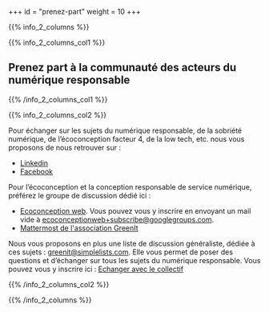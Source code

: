 +++
id = "prenez-part"
weight = 10
+++

{{% info_2_columns %}}

{{% info_2_columns_col1 %}}

## Prenez part à la communauté des acteurs du numérique responsable

{{% /info_2_columns_col1 %}}

{{% info_2_columns_col2 %}}

Pour échanger sur les sujets du numérique responsable, de la sobriété numérique, de l’éco&shy;conception facteur 4, de la low tech, etc. nous vous proposons de nous retrouver sur :

- [Linkedin](https://www.linkedin.com/groups/1912076/)
- [Facebook](https://www.facebook.com/greenitfr)

Pour l’éco&shy;conception et la conception responsable de service numérique, préférez le groupe de discussion dédié ici :
- [Ecoconception web](https://groups.google.com/forum/#%21forum/ecoconceptionweb). Vous pouvez vous y inscrire en envoyant un mail vide à ecoconceptionweb+subscribe@googlegroups.com.
- [Mattermost de l'association GreenIt](https://chat.greenit.eco/)

Nous vous proposons en plus une liste de discussion généraliste, dédiée à ces sujets : greenit@simplelists.com. Elle vous permet de poser des questions et d’échanger sur tous les sujets du numérique responsable.
Vous pouvez vous y inscrire ici : [Echanger avec le collectif](https://www.greenit.fr/echanger/)

{{% /info_2_columns_col2 %}}

{{% /info_2_columns %}}
